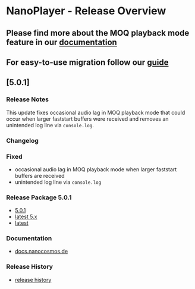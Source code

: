 # **NanoPlayer - Release Overview**

## Please find more about the **MOQ playback mode** feature in our [documentation](https://docs.nanocosmos.de/docs/nanoplayer/nanoplayer_feature_moq/)

## For easy-to-use migration follow our [guide](https://docs.nanocosmos.de/docs/nanoplayer/nanoplayer_v5_migration_guide)

## **[5.0.1]**

### **Release Notes**

This update fixes occasional audio lag in MOQ playback mode that could occur when larger faststart buffers were received and removes an unintended log line via `console.log`.

### **Changelog**

### Fixed

- occasional audio lag in MOQ playback mode when larger faststart buffers are received
- unintended log line via `console.log`

### **Release Package 5.0.1**

- [5.0.1](https://files.nanocosmos.de/index.php/s/MNXF8DJQpYYXb9p)
- [latest 5.x](https://files.nanocosmos.de/index.php/s/y4e2axW7s8qEtJb)
- [latest](https://files.nanocosmos.de/index.php/s/2tpCzgRjNEZDzeP)

### **Documentation**

- [docs.nanocosmos.de](https://docs.nanocosmos.de/docs/nanoplayer/nanoplayer_api/)

### **Release History**

- [release history](https://docs.nanocosmos.de/docs/nanoplayer/nanoplayer_release_history)
